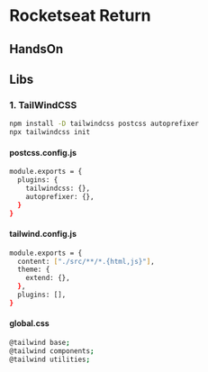 # Rocketseat Return

## HandsOn

## Libs
### 1. TailWindCSS
```bash
npm install -D tailwindcss postcss autoprefixer
npx tailwindcss init
```
#### postcss.config.js
```bash
module.exports = {
  plugins: {
    tailwindcss: {},
    autoprefixer: {},
  }
}
```
#### tailwind.config.js
```bash
module.exports = {
  content: ["./src/**/*.{html,js}"],
  theme: {
    extend: {},
  },
  plugins: [],
}
```
#### global.css
```bash
@tailwind base;
@tailwind components;
@tailwind utilities;
```

